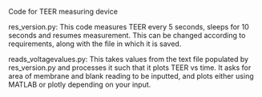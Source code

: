 Code for TEER measuring device

res_version.py: This code measures TEER every 5 seconds, sleeps for 10 seconds and resumes 
measurement. This can be changed according to requirements, along with the 
file in which it is saved. 

reads_voltagevalues.py: This takes values from the text file populated by res_version.py and processes it such that it plots TEER vs time. It asks for area of membrane and blank reading to be inputted, and plots either using MATLAB or plotly depending on your input.
